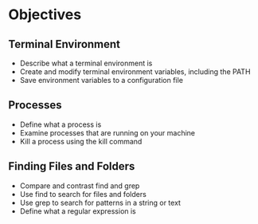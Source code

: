 # Objectives

## Terminal Environment

- Describe what a terminal environment is
- Create and modify terminal environment variables, including the PATH
- Save environment variables to a configuration file

## Processes

- Define what a process is
- Examine processes that are running on your machine
- Kill a process using the kill command

## Finding Files and Folders

- Compare and contrast find and grep
- Use find to search for files and folders
- Use grep to search for patterns in a string or text
- Define what a regular expression is
